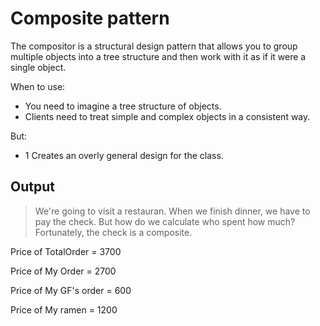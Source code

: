 # Composite pattern

The compositor is a structural design pattern that allows you to group multiple objects into a tree structure and then work with it as if it were a single object.

When to use:
- You need to imagine a tree structure of objects.
- Clients need to treat simple and complex objects in a consistent way.

But:
 - 1 Creates an overly general design for the class.

## Output

> We're going to visit a restauran. When we finish dinner, we have to pay the check. But how do we calculate who spent how much? Fortunately, the check is a composite.

Price of TotalOrder = 3700

Price of My Order = 2700

Price of My GF's order = 600

Price of My ramen = 1200
